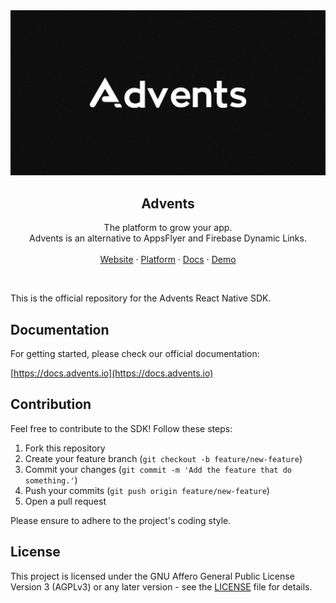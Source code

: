 <a href="https://advents.io/?utm_medium=social&utm_source=github&utm_campaign=advents-react-native-repo">
  <img alt="Advents brand." src="./.github/og.png" />
</a>

<h2 align="center">Advents</h2>

<p align="center">
  The platform to grow your app.
  <br />
  Advents is an alternative to AppsFlyer and Firebase Dynamic Links.
  <br />
  <br />
  <a href="https://advents.io/?utm_medium=social&utm_source=github&utm_campaign=advents-react-native-repo">Website</a>
  ·
  <a href="https://app.advents.io">Platform</a>
  ·
  <a href="https://docs.advents.io">Docs</a>
  ·
  <a href="https://www.youtube.com/watch?v=eYzF5tCwq_A">Demo</a>
</p>

<br />

This is the official repository for the Advents React Native SDK.

## Documentation

For getting started, please check our official documentation:

[https://docs.advents.io](https://docs.advents.io)

## Contribution

Feel free to contribute to the SDK! Follow these steps:

1. Fork this repository
2. Create your feature branch (`git checkout -b feature/new-feature`)
3. Commit your changes (`git commit -m 'Add the feature that do something.'`)
4. Push your commits (`git push origin feature/new-feature`)
5. Open a pull request

Please ensure to adhere to the project's coding style.

## License

This project is licensed under the GNU Affero General Public License Version 3 (AGPLv3) or any later version - see the [LICENSE](LICENSE.md) file for details.
